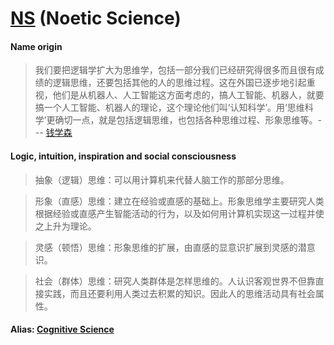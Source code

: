# [NS] (Noetic Science)

#### Name origin

>我们要把逻辑学扩大为思维学，包括一部分我们已经研究得很多而且很有成绩的逻辑思维，还要包括其他的人的思维过程。这在外国已逐步地引起重视，他们是从机器人、人工智能这方面考虑的，搞人工智能、机器人，就要搞一个人工智能、机器人的理论，这个理论他们叫‘认知科学’。用‘思维科学’更确切一点，就是包括逻辑思维，也包括各种思维过程、形象思维等。--- [钱学森]

#### Logic, intuition, inspiration and social consciousness

>抽象（逻辑）思维：可以用计算机来代替人脑工作的那部分思维。

>形象（直感）思维：建立在经验或直感的基础上。形象思维学主要研究人类根据经验或直感产生智能活动的行为，以及如何用计算机实现这一过程并使之上升为理论。

>灵感（顿悟）思维：形象思维的扩展，由直感的显意识扩展到灵感的潜意识。

>社会（群体）思维：研究人类群体是怎样思维的。人认识客观世界不但靠直接实践，而且还要利用人类过去积累的知识。因此人的思维活动具有社会属性。

#### Alias: [Cognitive Science]


[NS]:https://baike.baidu.com/item/%E6%80%9D%E7%BB%B4%E7%A7%91%E5%AD%A6/5378275?fr=aladdin

[钱学森]:https://baike.baidu.com/item/%E9%92%B1%E5%AD%A6%E6%A3%AE/26105

[Cognitive Science]:https://en.wikipedia.org/wiki/Cognitive_science